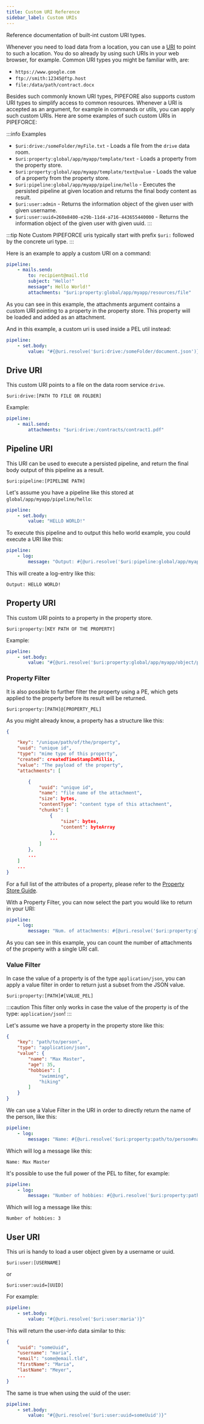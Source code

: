 ```yaml
---
title: Custom URI Reference
sidebar_label: Custom URIs
---
```


Reference documentation of built-int custom URI types.

Whenever you need to load data from a location, you can use a [URI](https://en.wikipedia.org/wiki/Uniform_Resource_Identifier) to  point to such a location. You do so already by using such URIs in your web browser, for example. Common URI types you might be familiar with, are:

- ``https://www.google.com``
- ``ftp://smith:12345@ftp.host``
- ``file:/data/path/contract.docx``

Besides such commonly known URI types, PIPEFORE also supports custom URI types to simplify access to common resources. Whenever a URI is accepted as an argument, for example in commands or utils, you can apply such custom URIs. Here are some examples of such custom URIs in PIPEFORCE:

:::info Examples 
- ``$uri:drive:/someFolder/myFile.txt`` - Loads a file from the ``drive`` data room.
- ``$uri:property:global/app/myapp/template/text`` - Loads a property from the property store.
- ``$uri:property:global/app/myapp/template/text@value`` - Loads the value of a property from the property store.
- ``$uri:pipeline:global/app/myapp/pipeline/hello`` - Executes the persisted pipeline at given location and returns the final body content as result.
- ``$uri:user:admin`` - Returns the information object of the given user with given username.
- ``$uri:user:uuid=260e8400-e29b-11d4-a716-443655440000`` - Returns the information object of the given user with given uuid.
:::

:::tip Note
Custom PIPEFORCE uris typically start with prefix ``$uri:`` followed by the concrete uri type. 
:::

Here is an example to apply a custom URI on a command:

```yaml
pipeline:
    - mails.send:
        to: recipient@mail.tld
        subject: "Hello!"
        message": Hello World!"
        attachments: "$uri:property:global/app/myapp/resources/file"
```
As you can see in this example, the attachments argument contains a custom URI pointing to a property in the property store. This property will be loaded and added as an attachment.

And in this example, a custom uri is used inside a PEL util instead:

```yaml
pipeline:
    - set.body:
        value: "#{@uri.resolve('$uri:drive:/someFolder/document.json')}"
```

## Drive URI

This custom URI points to a file on the data room service ``drive``.

```
$uri:drive:[PATH TO FILE OR FOLDER]
```
Example:

```yaml
pipeline:
    - mail.send:
        attachments: "$uri:drive:/contracts/contract1.pdf"
```

## Pipeline URI

This URI can be used to execute a persisted pipeline, and return the final body output of this pipeline as a result.

```
$uri:pipeline:[PIPELINE PATH]
```

Let's assume you have a pipeline like this stored at ``global/app/myapp/pipeline/hello``:

```yaml
pipeline:
    - set.body:
        value: "HELLO WORLD!"
```

To execute this pipeline and to output this hello world example, you could execute a URI like this:

```yaml
pipeline:
    - log:
        message: "Output: #{@uri.resolve('$uri:pipeline:global/app/myapp/pipeline/hello')}"
```

This will create a log-entry like this:

```
Output: HELLO WORLD!
```

## Property URI

This custom URI points to a property in the property store.

```
$uri:property:[KEY PATH OF THE PROPERTY]
```

Example:

```yaml
pipeline:
    - set.body:
        value: "#{@uri.resolve('$uri:property:global/app/myapp/object/person')}"
```

### Property Filter

It is also possible to further filter the property using a PE, which gets applied to the property before its result will be returned.

```
$uri:property:[PATH]@[PROPERTY_PEL]
```

As you might already know, a property has a structure like this:

```json
{

    "key": "/unique/path/of/the/property",
    "uuid": "unique id",
    "type": "mime type of this property",
    "created": createdTimeStampInMillis,
    "value": "The payload of the property",
    "attachments": [

        {
            "uuid": "unique id",
            "name": "file name of the attachment",
            "size": bytes,
            "contentType": "content type of this attachment",
            "chunks": [
                {
                    "size": bytes,
                    "content": byteArray
                },
                ...
            ]
        },
        ...
    ]
    ...
}
```

For a full list of the attributes of a property, please refer to the [Property Store Guide](../propertystore#what-is-a-property).

With a Property Filter, you can now select the part you would like to return in your URI:

```yaml
pipeline:
    - log:
        message: "Num. of attachments: #{@uri.resolve('$uri:property:global/app/myapp/object/person@attachments.size()')}"
```
As you can see in this example, you can count the number of attachments of the property with a single URI call.

### Value Filter

In case the value of a property is of the type ``application/json``, you can apply a value filter in order to return just a subset from the JSON value.

```
$uri:property:[PATH]#[VALUE_PEL]
```
:::caution
This filter only works in case the value of the property is of the type: ``application/json``!
:::

Let's assume we have a property in the property store like this:

```json
{
    "key": "path/to/person",
    "type": "application/json",
    "value": {
        "name": "Max Master",
        "age": 35,
        "hobbies": [
            "swimming",
            "hiking"
        ]
    }
}
```

We can use a Value Filter in the URI in order to directly return the name of the person, like this:

```yaml
pipeline:
    - log:
        message: "Name: #{@uri.resolve('$uri:property:path/to/person#name')}"
```

Which will log a message like this:

```
Name: Max Master
```

It's possible to use the full power of the PEL to filter, for example:

```yaml
pipeline:
    - log:
        message: "Number of hobbies: #{@uri.resolve('$uri:property:path/to/person#hobbies.size()')}"
```

Which will log a message like this:

```
Number of hobbies: 3
```

## User URI

This uri is handy to load a user object given by a username or uuid.

```
$uri:user:[USERNAME]
```

or

```
$uri:user:uuid=[UUID]
```

For example:

```yaml
pipeline:
    - set.body:
        value: "#{@uri.resolve('$uri:user:maria')}"
```

This will return the user-info data similar to this:

```json
{
    "uuid": "someUuid",
    "username": "maria",
    "email": "some@email.tld",
    "firstName": "Maria",
    "lastName": "Meyer",
    ...
}
```

The same is true when using the uuid of the user:

```yaml
pipeline:
    - set.body:
        value: "#{@uri.resolve('$uri:user:uuid=someUuid')}"
```
